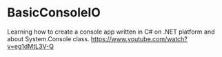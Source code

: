# BasicConsoleIO
Learning how to create a console app written in C# on .NET platform and about System.Console class.
https://www.youtube.com/watch?v=eg1dMtL3V-Q
